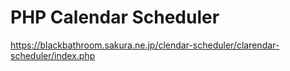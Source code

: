 # PHP Calendar Scheduler
https://blackbathroom.sakura.ne.jp/clendar-scheduler/clarendar-scheduler/index.php
